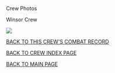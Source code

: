 
Crew Photos






 




Winsor Crew  
  

![](Winsor.jpg)
  
  

[BACK TO THIS CREW'S COMBAT RECORD](crews/Winsor.md)  

[BACK TO CREW INDEX PAGE](000crews.md)  

[BACK TO MAIN PAGE](index.html)


